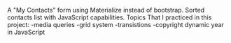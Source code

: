 A "My Contacts" form using Materialize instead of bootstrap.
Sorted contacts list with JavaScript capabilities.
Topics That I practiced in this project:
  -media queries
  -grid system
  -transistions
  -copyright dynamic year in JavaScript
